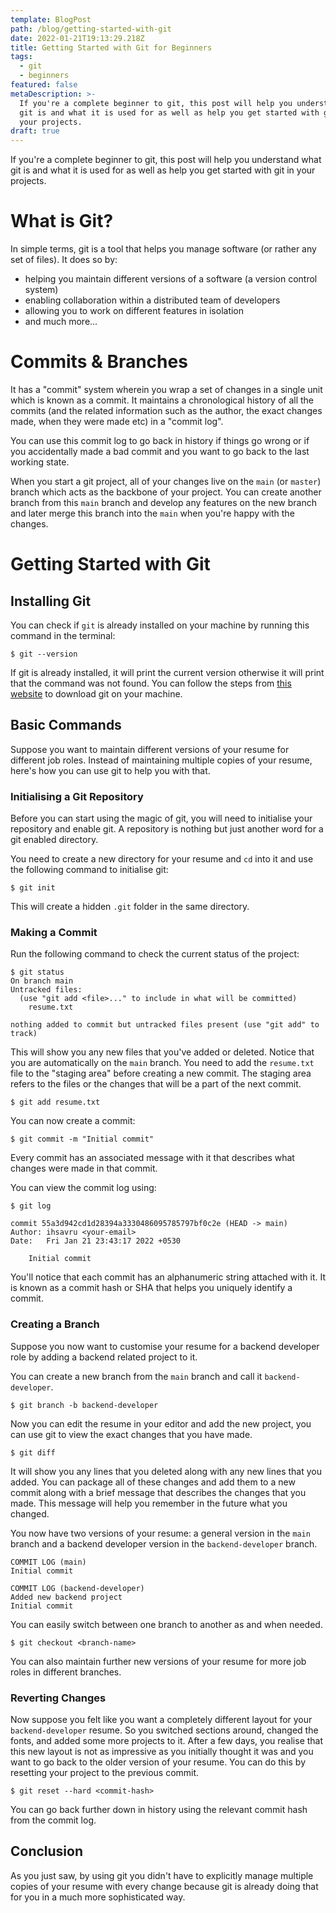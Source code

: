 ```yaml
---
template: BlogPost
path: /blog/getting-started-with-git
date: 2022-01-21T19:13:29.218Z
title: Getting Started with Git for Beginners
tags:
  - git
  - beginners
featured: false
metaDescription: >-
  If you're a complete beginner to git, this post will help you understand what
  git is and what it is used for as well as help you get started with git in
  your projects.
draft: true
---
```

If you're a complete beginner to git, this post will help you understand what git is and what it is used for as well as help you get started with git in your projects.

# What is Git?
In simple terms, git is a tool that helps you manage software (or rather any set of files). It does so by:

- helping you maintain different versions of a software (a version control system)
- enabling collaboration within a distributed team of developers
- allowing you to work on different features in isolation
- and much more...

# Commits & Branches

It has a "commit" system wherein you wrap a set of changes in a single unit which is known as a commit. It maintains a chronological history of all the commits (and the related information such as the author, the exact changes made, when they were made etc) in a "commit log".

You can use this commit log to go back in history if things go wrong or if you accidentally made a bad commit and you want to go back to the last working state.

When you start a git project, all of your changes live on the `main` (or `master`) branch which acts as the backbone of your project. You can create another branch from this `main` branch and develop any
 features on the new branch and later merge this branch into the `main` when you're happy with the changes.

# Getting Started with Git

## Installing Git

You can check if `git` is already installed on your machine by running this command in the terminal:

`$ git --version`

If git is already installed, it will print the current version otherwise it will print that the command was not found.
You can follow the steps from [this website](https://git-scm.com/downloads) to download git on your machine.

## Basic Commands

Suppose you want to maintain different versions of your resume for different job roles. Instead of maintaining multiple copies of your resume, here's how you can use git to help you with that.

### Initialising a Git Repository

Before you can start using the magic of git, you will need to initialise your repository and enable git. A repository is nothing but just another word for a git enabled directory.

You need to create a new directory for your resume and `cd` into it and use the following command to initialise git:

`$ git init`

This will create a hidden `.git` folder in the same directory.

### Making a Commit

Run the following command to check the current status of the project:

```
$ git status
On branch main
Untracked files:
  (use "git add <file>..." to include in what will be committed)
	resume.txt

nothing added to commit but untracked files present (use "git add" to track)
```

This will show you any new files that you've added or deleted.
Notice that you are automatically on the `main` branch.
You need to add the `resume.txt` file to the "staging area" before creating a new commit. The staging area refers to the files or the changes that will be a part of the next commit.

`$ git add resume.txt`

You can now create a commit:

`$ git commit -m "Initial commit"`

Every commit has an associated message with it that describes what changes were made in that commit.

You can view the commit log using:

```
$ git log

commit 55a3d942cd1d28394a3330486095785797bf0c2e (HEAD -> main)
Author: ihsavru <your-email>
Date:   Fri Jan 21 23:43:17 2022 +0530

    Initial commit
```

You'll notice that each commit has an alphanumeric string attached with it. It is known as a commit hash or SHA that helps you uniquely identify a commit.

### Creating a Branch

Suppose you now want to customise your resume for a backend developer role by adding a backend related project to it.

You can create a new branch from the `main` branch and call it `backend-developer`.

`$ git branch -b backend-developer`

Now you can edit the resume in your editor and add the new project, you can use git to view the exact changes that you have made.

`$ git diff`

It will show you any lines that you deleted along with any new lines that you added.
You can package all of these changes and add them to a new commit along with a brief message that describes the changes that you made. This message will help you remember in the future what you changed.

You now have two versions of your resume: a general version in the `main` branch and a backend developer version in the `backend-developer` branch.

```
COMMIT LOG (main)
Initial commit

COMMIT LOG (backend-developer)
Added new backend project
Initial commit
```

You can easily switch between one branch to another as and when needed.

`$ git checkout <branch-name>`

You can also maintain further new versions of your resume for more job roles in different branches.

### Reverting Changes

Now suppose you felt like you want a completely different layout for your `backend-developer` resume. So you switched sections around, changed the fonts, and added some more projects to it.  After a few days, you realise that this new layout is not as impressive as you initially thought it was and you want to go back to the older version of your resume.
You can do this by resetting your project to the previous commit.

`$ git reset --hard <commit-hash>`

You can go back further down in history using the relevant commit hash from the commit log.

## Conclusion

As you just saw, by using git you didn't have to explicitly manage multiple copies of your resume with every change because git is already doing that for you in a much more sophisticated way.
